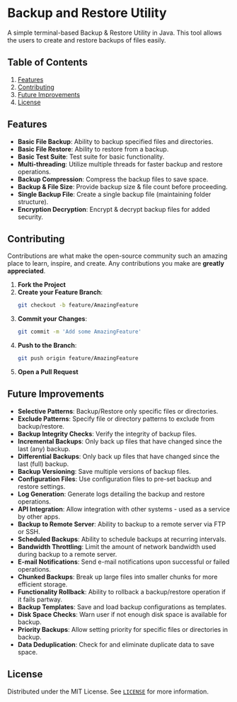 # Backup and Restore Utility

A simple terminal-based Backup & Restore Utility in Java. This tool allows the users to create and restore backups of files easily.

## Table of Contents

1. [Features](#features)
1. [Contributing](#contributing)
1. [Future Improvements](#future-improvements)
1. [License](#license)

## Features

- **Basic File Backup**: Ability to backup specified files and directories.
- **Basic File Restore**: Ability to restore from a backup.
- **Basic Test Suite**: Test suite for basic functionality.
- **Multi-threading**: Utilize multiple threads for faster backup and restore operations.
- **Backup Compression**: Compress the backup files to save space.
- **Backup & File Size**: Provide backup size & file count before proceeding.
- **Single Backup File**: Create a single backup file (maintaining folder structure).
- **Encryption Decryption**: Encrypt & decrypt backup files for added security.

## Contributing

Contributions are what make the open-source community such an amazing place to learn, inspire, and create. Any contributions you make are **greatly appreciated**.

1. **Fork the Project**
2. **Create your Feature Branch**: 
    ```bash
    git checkout -b feature/AmazingFeature
    ```
3. **Commit your Changes**: 
    ```bash
    git commit -m 'Add some AmazingFeature'
    ```
4. **Push to the Branch**: 
    ```bash
    git push origin feature/AmazingFeature
    ```
5. **Open a Pull Request**

## Future Improvements

- **Selective Patterns**: Backup/Restore only specific files or directories.
- **Exclude Patterns**: Specify file or directory patterns to exclude from backup/restore.
- **Backup Integrity Checks**: Verify the integrity of backup files.
- **Incremental Backups**: Only back up files that have changed since the last (any) backup.
- **Differential Backups**: Only back up files that have changed since the last (full) backup.
- **Backup Versioning**: Save multiple versions of backup files.
- **Configuration Files**: Use configuration files to pre-set backup and restore settings.
- **Log Generation**: Generate logs detailing the backup and restore operations.
- **API Integration**: Allow integration with other systems - used as a service by other apps.
- **Backup to Remote Server**: Ability to backup to a remote server via FTP or SSH.
- **Scheduled Backups**: Ability to schedule backups at recurring intervals.
- **Bandwidth Throttling**: Limit the amount of network bandwidth used during backup to a remote server.
- **E-mail Notifications**: Send e-mail notifications upon successful or failed operations.
- **Chunked Backups**: Break up large files into smaller chunks for more efficient storage.
- **Functionality Rollback**: Ability to rollback a backup/restore operation if it fails partway.
- **Backup Templates**: Save and load backup configurations as templates.
- **Disk Space Checks**: Warn user if not enough disk space is available for backup.
- **Priority Backups**: Allow setting priority for specific files or directories in backup.
- **Data Deduplication**: Check for and eliminate duplicate data to save space.


## License

Distributed under the MIT License. See [`LICENSE`](https://github.com/siddhant-vij/Backup-and-Restore-Utility/blob/main/LICENSE) for more information.